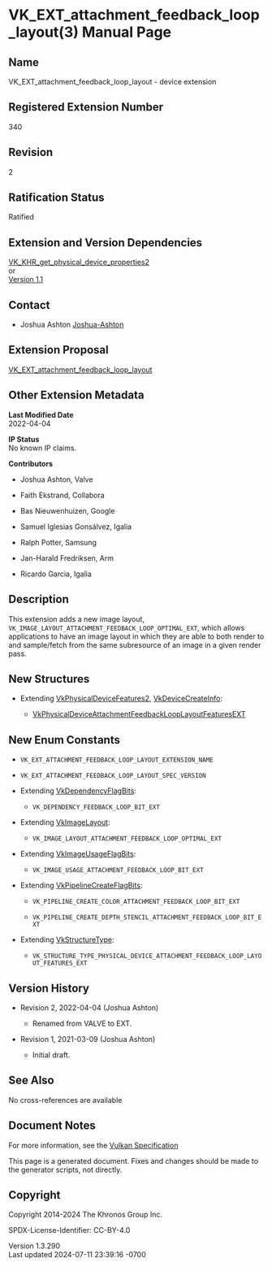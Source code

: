 # VK_EXT_attachment_feedback_loop_layout(3) Manual Page

## Name

VK_EXT_attachment_feedback_loop_layout - device extension



## <a href="#_registered_extension_number" class="anchor"></a>Registered Extension Number

340

## <a href="#_revision" class="anchor"></a>Revision

2

## <a href="#_ratification_status" class="anchor"></a>Ratification Status

Ratified

## <a href="#_extension_and_version_dependencies" class="anchor"></a>Extension and Version Dependencies

[VK_KHR_get_physical_device_properties2](https://registry.khronos.org/vulkan/specs/1.3-extensions/man/html/VK_KHR_get_physical_device_properties2.html)  
or  
[Version 1.1](#versions-1.1)  

## <a href="#_contact" class="anchor"></a>Contact

- Joshua Ashton <a
  href="https://github.com/KhronosGroup/Vulkan-Docs/issues/new?body=%5BVK_EXT_attachment_feedback_loop_layout%5D%20@Joshua-Ashton%0A*Here%20describe%20the%20issue%20or%20question%20you%20have%20about%20the%20VK_EXT_attachment_feedback_loop_layout%20extension*"
  target="_blank" rel="nofollow noopener"><em></em>Joshua-Ashton</a>

## <a href="#_extension_proposal" class="anchor"></a>Extension Proposal

[VK_EXT_attachment_feedback_loop_layout](https://github.com/KhronosGroup/Vulkan-Docs/tree/main/proposals/VK_EXT_attachment_feedback_loop_layout.adoc)

## <a href="#_other_extension_metadata" class="anchor"></a>Other Extension Metadata

**Last Modified Date**  
2022-04-04

**IP Status**  
No known IP claims.

**Contributors**  
- Joshua Ashton, Valve

- Faith Ekstrand, Collabora

- Bas Nieuwenhuizen, Google

- Samuel Iglesias Gonsálvez, Igalia

- Ralph Potter, Samsung

- Jan-Harald Fredriksen, Arm

- Ricardo Garcia, Igalia

## <a href="#_description" class="anchor"></a>Description

This extension adds a new image layout,
`VK_IMAGE_LAYOUT_ATTACHMENT_FEEDBACK_LOOP_OPTIMAL_EXT`, which allows
applications to have an image layout in which they are able to both
render to and sample/fetch from the same subresource of an image in a
given render pass.

## <a href="#_new_structures" class="anchor"></a>New Structures

- Extending [VkPhysicalDeviceFeatures2](https://registry.khronos.org/vulkan/specs/1.3-extensions/man/html/VkPhysicalDeviceFeatures2.html),
  [VkDeviceCreateInfo](https://registry.khronos.org/vulkan/specs/1.3-extensions/man/html/VkDeviceCreateInfo.html):

  - [VkPhysicalDeviceAttachmentFeedbackLoopLayoutFeaturesEXT](https://registry.khronos.org/vulkan/specs/1.3-extensions/man/html/VkPhysicalDeviceAttachmentFeedbackLoopLayoutFeaturesEXT.html)

## <a href="#_new_enum_constants" class="anchor"></a>New Enum Constants

- `VK_EXT_ATTACHMENT_FEEDBACK_LOOP_LAYOUT_EXTENSION_NAME`

- `VK_EXT_ATTACHMENT_FEEDBACK_LOOP_LAYOUT_SPEC_VERSION`

- Extending [VkDependencyFlagBits](https://registry.khronos.org/vulkan/specs/1.3-extensions/man/html/VkDependencyFlagBits.html):

  - `VK_DEPENDENCY_FEEDBACK_LOOP_BIT_EXT`

- Extending [VkImageLayout](https://registry.khronos.org/vulkan/specs/1.3-extensions/man/html/VkImageLayout.html):

  - `VK_IMAGE_LAYOUT_ATTACHMENT_FEEDBACK_LOOP_OPTIMAL_EXT`

- Extending [VkImageUsageFlagBits](https://registry.khronos.org/vulkan/specs/1.3-extensions/man/html/VkImageUsageFlagBits.html):

  - `VK_IMAGE_USAGE_ATTACHMENT_FEEDBACK_LOOP_BIT_EXT`

- Extending [VkPipelineCreateFlagBits](https://registry.khronos.org/vulkan/specs/1.3-extensions/man/html/VkPipelineCreateFlagBits.html):

  - `VK_PIPELINE_CREATE_COLOR_ATTACHMENT_FEEDBACK_LOOP_BIT_EXT`

  - `VK_PIPELINE_CREATE_DEPTH_STENCIL_ATTACHMENT_FEEDBACK_LOOP_BIT_EXT`

- Extending [VkStructureType](https://registry.khronos.org/vulkan/specs/1.3-extensions/man/html/VkStructureType.html):

  - `VK_STRUCTURE_TYPE_PHYSICAL_DEVICE_ATTACHMENT_FEEDBACK_LOOP_LAYOUT_FEATURES_EXT`

## <a href="#_version_history" class="anchor"></a>Version History

- Revision 2, 2022-04-04 (Joshua Ashton)

  - Renamed from VALVE to EXT.

- Revision 1, 2021-03-09 (Joshua Ashton)

  - Initial draft.

## <a href="#_see_also" class="anchor"></a>See Also

No cross-references are available

## <a href="#_document_notes" class="anchor"></a>Document Notes

For more information, see the <a
href="https://registry.khronos.org/vulkan/specs/1.3-extensions/html/vkspec.html#VK_EXT_attachment_feedback_loop_layout"
target="_blank" rel="noopener">Vulkan Specification</a>

This page is a generated document. Fixes and changes should be made to
the generator scripts, not directly.

## <a href="#_copyright" class="anchor"></a>Copyright

Copyright 2014-2024 The Khronos Group Inc.

SPDX-License-Identifier: CC-BY-4.0

Version 1.3.290  
Last updated 2024-07-11 23:39:16 -0700
